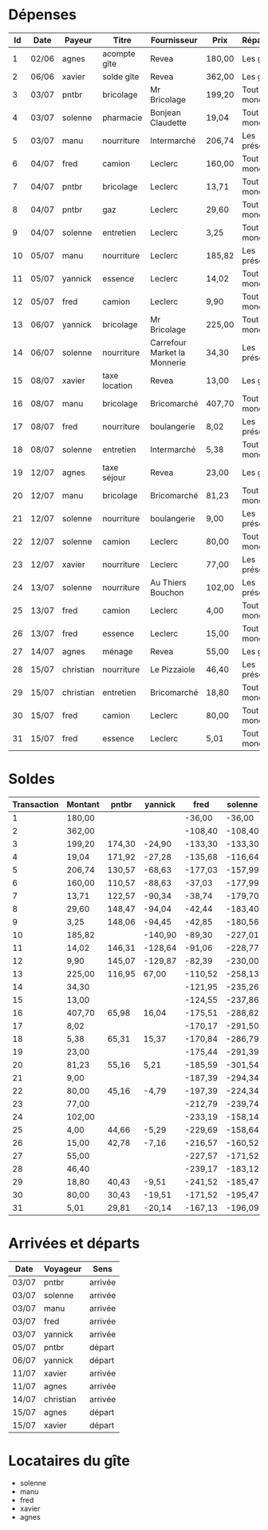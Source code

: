 # Dépenses
Id | Date  | Payeur    | Titre         | Fournisseur                  | Prix   | Répartition
-- | ----- | --------- | ------------- | ---------------------------- | ------ | ---------------
 1 | 02/06 | agnes     | acompte gîte  | Revea                        | 180,00 | Les gîtants
 2 | 06/06 | xavier    | solde gîte    | Revea                        | 362,00 | Les gîtants
 3 | 03/07 | pntbr     | bricolage     | Mr Bricolage                 | 199,20 | Tout le monde
 4 | 03/07 | solenne   | pharmacie     | Bonjean Claudette            |  19,04 | Tout le monde
 5 | 03/07 | manu      | nourriture    | Intermarché                  | 206,74 | Les présent/e/s
 6 | 04/07 | fred      | camion        | Leclerc                      | 160,00 | Tout le monde
 7 | 04/07 | pntbr     | bricolage     | Leclerc                      |  13,71 | Tout le monde
 8 | 04/07 | pntbr     | gaz           | Leclerc                      |  29,60 | Tout le monde
 9 | 04/07 | solenne   | entretien     | Leclerc                      |   3,25 | Tout le monde
10 | 05/07 | manu      | nourriture    | Leclerc                      | 185,82 | Les présent/e/s
11 | 05/07 | yannick   | essence       | Leclerc                      |  14,02 | Tout le monde
12 | 05/07 | fred      | camion        | Leclerc                      |   9,90 | Tout le monde
13 | 06/07 | yannick   | bricolage     | Mr Bricolage                 | 225,00 | Tout le monde
14 | 06/07 | solenne   | nourriture    | Carrefour Market la Monnerie |  34,30 | Les présent/e/s
15 | 08/07 | xavier    | taxe location | Revea                        |  13,00 | Les gîtants
16 | 08/07 | manu      | bricolage     | Bricomarché                  | 407,70 | Tout le monde
17 | 08/07 | fred      | nourriture    | boulangerie                  |   8,02 | Les présent/e/s
18 | 08/07 | solenne   | entretien     | Intermarché                  |   5,38 | Tout le monde
19 | 12/07 | agnes     | taxe séjour   | Revea                        |  23,00 | Les gîtants
20 | 12/07 | manu      | bricolage     | Bricomarché                  |  81,23 | Tout le monde
21 | 12/07 | solenne   | nourriture    | boulangerie                  |   9,00 | Les présent/e/s
22 | 12/07 | solenne   | camion        | Leclerc                      |  80,00 | Tout le monde
23 | 12/07 | xavier    | nourriture    | Leclerc                      |  77,00 | Les présent/e/s
24 | 13/07 | solenne   | nourriture    | Au Thiers Bouchon            | 102,00 | Les présent/e/s
25 | 13/07 | fred      | camion        | Leclerc                      |   4,00 | Tout le monde
26 | 13/07 | fred      | essence       | Leclerc                      |  15,00 | Tout le monde
27 | 14/07 | agnes     | ménage        | Revea                        |  55,00 | Les gîtants
28 | 15/07 | christian | nourriture    | Le Pizzaiole                 |  46,40 | Les présent/e/s
29 | 15/07 | christian | entretien     | Bricomarché                  |  18,80 | Tout le monde
30 | 15/07 | fred      | camion        | Leclerc                      |  80,00 | Tout le monde
31 | 15/07 | fred      | essence       | Leclerc                      |   5,01 | Tout le monde

# Soldes
Transaction | Montant | pntbr  | yannick | fred    | solenne | manu    | xavier | agnes   | christian
----------- | ------- | ------ | ------- | ------- | ------- | ------- | ------ | ------- | ---------
          1 |  180,00 |        |         |  -36,00 |  -36,00 |  -36,00 | -36,00 |  144,00 |
          2 |  362,00 |        |         | -108,40 | -108,40 | -108,40 | 253,60 |   71,60 |
          3 |  199,20 | 174,30 |  -24,90 | -133,30 | -133,30 | -133,30 | 228,70 |   46,70 |    -24,90
          4 |   19,04 | 171,92 |  -27,28 | -135,68 | -116,64 | -135,68 | 226,32 |   44,32 |    -27,28
          5 |  206,74 | 130,57 |  -68,63 | -177,03 | -157,99 |   29,71 |        |         |
          6 |  160,00 | 110,57 |  -88,63 |  -37,03 | -177,99 |    9,71 | 206,32 |   24,32 |    -47,28
          7 |   13,71 | 122,57 |  -90,34 |  -38,74 | -179,70 |    8,00 | 204,61 |   22,61 |    -48,99
          8 |   29,60 | 148,47 |  -94,04 |  -42,44 | -183,40 |    4,30 | 200,91 |   18,91 |    -52,69
          9 |    3,25 | 148,06 |  -94,45 |  -42,85 | -180,56 |    3,89 | 200,50 |   18,50 |    -53,10
         10 |  185,82 |        | -140,90 |  -89,30 | -227,01 |  143,26 |        |         |
         11 |   14,02 | 146,31 | -128,64 |  -91,06 | -228,77 |  141,50 | 198,75 |   16,75 |    -54,85
         12 |    9,90 | 145,07 | -129,87 |  -82,39 | -230,00 |  140,27 | 197,51 |   15,51 |    -56,09
         13 |  225,00 | 116,95 |   67,00 | -110,52 | -258,13 |  112,14 | 169,39 |  -12,62 |    -84,22
         14 |   34,30 |        |         | -121,95 | -235,26 |  100,71 |        |         |
         15 |   13,00 |        |         | -124,55 | -237,86 |   98,11 | 179,79 |  -15,22 |
         16 |  407,70 |  65,98 |   16,04 | -175,51 | -288,82 |  454,85 | 128,82 |  -66,18 |   -135,18
         17 |    8,02 |        |         | -170,17 | -291,50 |  452,17 |        |         |
         18 |    5,38 |  65,31 |   15,37 | -170,84 | -286,79 |  451,50 | 128,15 |  -66,85 |   -135,85
         19 |   23,00 |        |         | -175,44 | -291,39 |  446,90 | 123,55 |  -48,45 |
         20 |   81,23 |  55,16 |    5,21 | -185,59 | -301,54 |  517,98 | 113,40 |  -58,60 |   -146,00
         21 |    9,00 |        |         | -187,39 | -294,34 |  516,18 | 111,60 |  -60,40 |
         22 |   80,00 |  45,16 |   -4,79 | -197,39 | -224,34 |  506,18 | 101,60 |  -70,40 |   -156,00
         23 |   77,00 |        |         | -212,79 | -239,74 |  490,78 | 163,20 |  -85,80 |
         24 |  102,00 |        |         | -233,19 | -158,14 |  470,38 | 142,80 | -106,20 |
         25 |    4,00 |  44,66 |   -5,29 | -229,69 | -158,64 |  469,88 | 142,30 | -106,70 |   -156,50
         26 |   15,00 |  42,78 |   -7,16 | -216,57 | -160,52 |  468,00 | 140,42 | -108,58 |   -158,38
         27 |   55,00 |        |         | -227,57 | -171,52 |  457,00 | 129,42 |  -64,58 |
         28 |   46,40 |        |         | -239,17 | -183,12 |  445,40 |        |         |   -123,58
         29 |   18,80 |  40,43 |   -9,51 | -241,52 | -185,47 |  443,05 | 127,07 |  -66,93 |   -107,13
         30 |   80,00 |  30,43 |  -19,51 | -171,52 | -195,47 |  433,05 | 117,07 |  -76,93 |   -117,13
         31 |    5,01 |  29,81 |  -20,14 | -167,13 | -196,09 |  432,43 | 116,45 |  -77,56 |   -117,76

# Arrivées et départs
Date  | Voyageur  | Sens
----- | --------- | -------
03/07 | pntbr     | arrivée
03/07 | solenne   | arrivée
03/07 | manu      | arrivée
03/07 | fred      | arrivée
03/07 | yannick   | arrivée
05/07 | pntbr     | départ
06/07 | yannick   | départ
11/07 | xavier    | arrivée
11/07 | agnes     | arrivée
14/07 | christian | arrivée
15/07 | agnes     | départ
15/07 | xavier    | départ

# Locataires du gîte
- solenne
- manu
- fred
- xavier
- agnes
